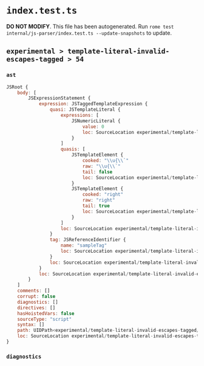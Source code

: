 # `index.test.ts`

**DO NOT MODIFY**. This file has been autogenerated. Run `rome test internal/js-parser/index.test.ts --update-snapshots` to update.

## `experimental > template-literal-invalid-escapes-tagged > 54`

### `ast`

```javascript
JSRoot {
	body: [
		JSExpressionStatement {
			expression: JSTaggedTemplateExpression {
				quasi: JSTemplateLiteral {
					expressions: [
						JSNumericLiteral {
							value: 0
							loc: SourceLocation experimental/template-literal-invalid-escapes-tagged/54/input.js 1:17-1:18
						}
					]
					quasis: [
						JSTemplateElement {
							cooked: "\\u{\\`"
							raw: "\\u{\\`"
							tail: false
							loc: SourceLocation experimental/template-literal-invalid-escapes-tagged/54/input.js 1:10-1:15
						}
						JSTemplateElement {
							cooked: "right"
							raw: "right"
							tail: true
							loc: SourceLocation experimental/template-literal-invalid-escapes-tagged/54/input.js 1:19-1:24
						}
					]
					loc: SourceLocation experimental/template-literal-invalid-escapes-tagged/54/input.js 1:9-1:25
				}
				tag: JSReferenceIdentifier {
					name: "sampleTag"
					loc: SourceLocation experimental/template-literal-invalid-escapes-tagged/54/input.js 1:0-1:9 (sampleTag)
				}
				loc: SourceLocation experimental/template-literal-invalid-escapes-tagged/54/input.js 1:0-1:25
			}
			loc: SourceLocation experimental/template-literal-invalid-escapes-tagged/54/input.js 1:0-1:25
		}
	]
	comments: []
	corrupt: false
	diagnostics: []
	directives: []
	hasHoistedVars: false
	sourceType: "script"
	syntax: []
	path: UIDPath<experimental/template-literal-invalid-escapes-tagged/54/input.js>
	loc: SourceLocation experimental/template-literal-invalid-escapes-tagged/54/input.js 1:0-1:25
}
```

### `diagnostics`

```

```
